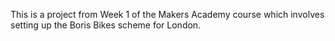 This is a project from Week 1 of the Makers Academy course which involves setting up the Boris Bikes scheme for London.
